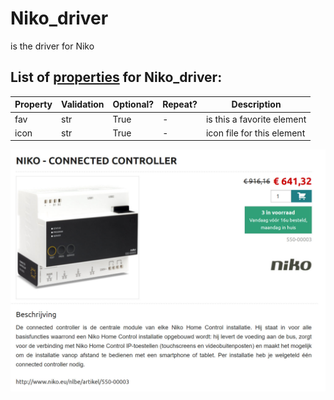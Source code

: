 <!--s_name-->
# Niko_driver

<!--e_name-->

<!--s_role-->
<!--e_role-->

<!--s_descr-->
is the driver for Niko

<!--e_descr-->

<!--s_tbl-->
## List of [properties](Properties.md) for __Niko_driver__:

  | Property | Validation | Optional? | Repeat? | Description |
  | --- | --- | --- | --- | --- |
  | fav | str | True | - | is this a favorite element | 
  | icon | str | True | - | icon file for this element | 
<!--e_tbl-->

![niko](niko.jpg)